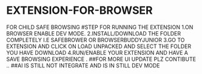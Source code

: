# EXTENSION-FOR-BROWSER
FOR CHILD SAFE BROWSING 
#STEP FOR RUNNING THE EXTENSION
1.ON BROWSER ENABLE DEV MODE.
2.INSTALL/DOWNLOAD THE FOLDER COMPLETELY I.E SAFEBROWER OR BROWSERBUDDYJUNIOR
3.GO TO EXTENSION AND CLICK ON LOAD UNPACKED AND SELECT THE FOLDER YOU HAVE DOWNLOAD
4.RUN/ENABLE YOUR EXTENSION AND HAVE A SAVE BROWSING EXPERIENCE .
##FOR MORE UI UPDATE PLZ CONTIBUTE ..
##AI IS STILL NOT INTEGRATE AND IS IN STILL DEV MODE
